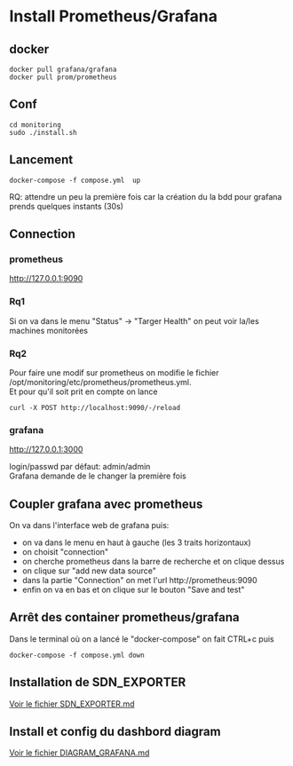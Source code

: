 # Install Prometheus/Grafana 

## docker 

```
docker pull grafana/grafana
docker pull prom/prometheus

```
##  Conf

```
cd monitoring
sudo ./install.sh

```

   
## Lancement

```
docker-compose -f compose.yml  up
```

RQ: attendre un peu la première fois car la création du la bdd pour grafana prends quelques instants (30s)


## Connection 

### prometheus

http://127.0.0.1:9090


### Rq1
Si on va dans le menu "Status" -> "Targer Health" on peut voir la/les machines monitorées

### Rq2
Pour faire une modif sur prometheus on modifie le fichier /opt/monitoring/etc/prometheus/prometheus.yml.  
Et pour qu'il soit prit en compte on lance

```
curl -X POST http://localhost:9090/-/reload
```



### grafana 

http://127.0.0.1:3000

login/passwd par défaut: admin/admin  
Grafana demande de le changer la première fois


## Coupler grafana avec prometheus

On va dans l'interface web de grafana puis:

- on va dans le menu en haut à gauche (les 3 traits horizontaux)
- on choisit "connection"
- on cherche prometheus dans la barre de recherche et on clique dessus
- on clique sur "add new data source"
- dans la partie "Connection" on met l'url http://prometheus:9090
- enfin on va en bas et on clique sur le bouton  "Save and test"



## Arrêt des container prometheus/grafana
Dans le terminal où on a lancé le "docker-compose" on fait CTRL+c  puis 
```
docker-compose -f compose.yml down 

```

## Installation de SDN_EXPORTER
[Voir le fichier SDN_EXPORTER.md](SDN_EXPORTER.md)

## Install et config du dashbord diagram
[Voir le fichier DIAGRAM_GRAFANA.md](DIAGRAM_GRAFANA.md)



